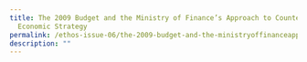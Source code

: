 ```yaml
---
title: The 2009 Budget and the Ministry of Finance’s Approach to Countercyclical
  Economic Strategy
permalink: /ethos-issue-06/the-2009-budget-and-the-ministryoffinanceapproachtocountercyclical-economicstrategy/
description: ""
---
```

